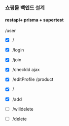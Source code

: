 ### 쇼핑몰 백엔드 설계 
#### restapi+ prisma + supertest

/user
+ [x] /
+ [x] /login
+ [x] /join
+ [x] /checkId  ajax
+ [x] /editProfile
/product
+ [x] /
+ [x] /add
+ [ ] /willdelete
+ [ ] /delete

